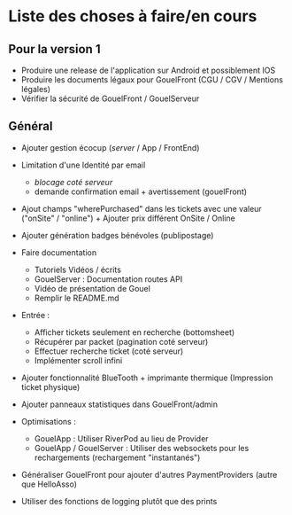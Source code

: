 # Liste des choses à faire/en cours

## Pour la version 1

- Produire une release de l'application sur Android et possiblement IOS
- Produire les documents légaux pour GouelFront (CGU / CGV / Mentions légales)
- Vérifier la sécurité de GouelFront / GouelServeur

## Général

- Ajouter gestion écocup (*server* / App / FrontEnd)
- Limitation d'une Identité par email
  - *blocage coté serveur*
  - demande confirmation email + avertissement (gouelFront)

- Ajout champs "wherePurchased" dans les tickets avec une valeur ("onSite" / "online") + Ajouter prix différent OnSite / Online

- Ajouter génération badges bénévoles (publipostage)
- Faire documentation
  - Tutoriels Vidéos / écrits
  - GouelServer : Documentation routes API
  - Vidéo de présentation de Gouel
  - Remplir le README.md
- Entrée :
  - Afficher tickets seulement en recherche (bottomsheet)
  - Récupérer par packet (pagination coté serveur)
  - Effectuer recherche ticket (coté serveur)
  - Implémenter scroll infini

- Ajouter fonctionnalité BlueTooth + imprimante thermique (Impression ticket physique)
- Ajouter panneaux statistiques dans GouelFront/admin
- Optimisations :
  - GouelApp : Utiliser RiverPod au lieu de Provider
  - GouelApp / GouelServer : Utiliser des websockets pour les rechargements (rechargement "instantanés")
- Généraliser GouelFront pour ajouter d'autres PaymentProviders (autre que HelloAsso)
- Utiliser des fonctions de logging plutôt que des prints

